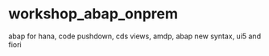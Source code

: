 # workshop_abap_onprem
abap for hana, code pushdown, cds views, amdp, abap new syntax, ui5 and fiori
